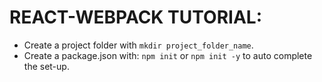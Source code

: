 # REACT-WEBPACK TUTORIAL:

- Create a project folder with `mkdir project_folder_name`.
- Create a package.json with: `npm init` or `npm init -y` to auto complete the set-up.